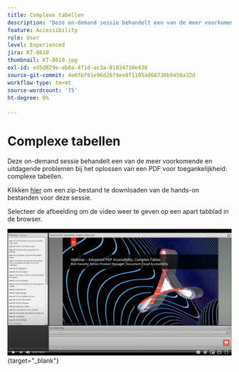 ```yaml
---
title: Complexe tabellen
description: 'Deze on-demand sessie behandelt een van de meer voorkomende en uitdagende problemen bij het oplossen van een PDF voor toegankelijkheid: complexe tabellen'
feature: Accessibility
role: User
level: Experienced
jira: KT-8610
thumbnail: KT-8610.jpg
exl-id: ed5d829e-ab8a-4f1d-ac3a-81034710e438
source-git-commit: 4e6fbf91e96d26f9ee8f1105ad68738b9450a32d
workflow-type: tm+mt
source-wordcount: '75'
ht-degree: 0%

---
```


# Complexe tabellen

Deze on-demand sessie behandelt een van de meer voorkomende en uitdagende problemen bij het oplossen van een PDF voor toegankelijkheid: complexe tabellen.

Klikken [hier](../assets/accessibilitysession3.zip) om een zip-bestand te downloaden van de hands-on bestanden voor deze sessie.

Selecteer de afbeelding om de video weer te geven op een apart tabblad in de browser.

[![Video sessie 3](../assets/Accessibilitysession3_YT.png)](https://youtu.be/kcM_jyHGd6Y){target="_blank"}
